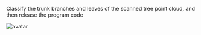 Classify the trunk branches and leaves of the scanned tree point cloud, and then release the program code 

 ![avatar]( 38e859a9021445c79911377da641083b.png) 

